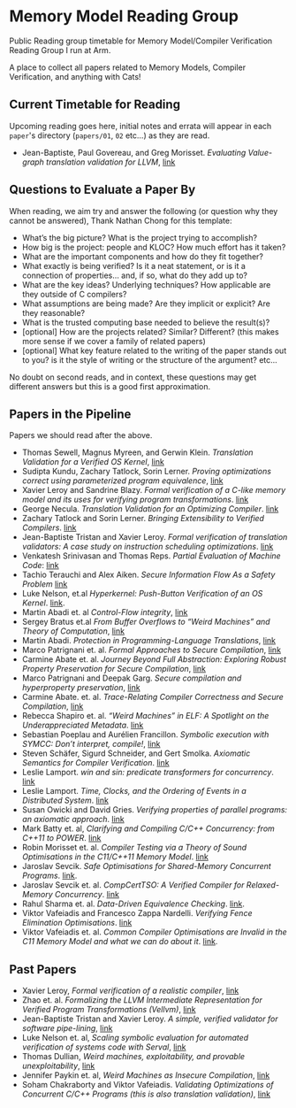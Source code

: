 # Memory Model Reading Group
Public Reading group timetable for Memory Model/Compiler Verification Reading Group I run at Arm.

A place to collect all papers related to Memory Models, Compiler Verification, and anything with Cats!

## Current Timetable for Reading

Upcoming reading goes here, initial notes and errata will appear in each `paper`'s directory (`papers/01`, `02` etc...) as they are read.

- Jean-Baptiste, Paul Govereau, and Greg Morisset. _Evaluating Value-graph translation validation for LLVM_, [link](
https://dash.harvard.edu/bitstream/handle/1/4762396/pldi84-tristan.pdf)

## Questions to Evaluate a Paper By

When reading, we aim try and answer the following (or question why they cannot be answered), Thank Nathan Chong for this template:
 - What’s the big picture? What is the project trying to accomplish?
 - How big is the project: people and KLOC? How much effort has it taken?
 - What are the important components and how do they fit together?
 - What exactly is being verified? Is it a neat statement, or is it a connection of properties… and, if so, what do they add up to?
 - What are the key ideas? Underlying techniques? How applicable are they outside of C compilers?
 - What assumptions are being made? Are they implicit or explicit? Are they reasonable?
 - What is the trusted computing base needed to believe the result(s)?
 - [optional] How are the projects related? Similar? Different? (this makes more sense if we cover a family of related papers)
 - [optional] What key feature related to the writing of the paper stands out to you? is it the style of writing or the structure of the argument? etc...

 No doubt on second reads, and in context, these questions may get different answers but this is a good first approximation.

## Papers in the Pipeline

Papers we should read after the above. 

- Thomas Sewell, Magnus Myreen, and Gerwin Klein. _Translation Validation for a Verified OS Kernel_, [link](https://ts.data61.csiro.au/publications/nicta_full_text/6449.pdf)
- Sudipta Kundu, Zachary Tatlock, Sorin Lerner. _Proving optimizations correct using parameterized program equivalence_, [link](https://cseweb.ucsd.edu/~lerner/papers/pldi09-pec.pdf)
- Xavier Leroy and Sandrine Blazy. _Formal verification of a C-like memory model and its uses for verifying program transformations_. [link](https://xavierleroy.org/publi/memory-model-journal.pdf)
- George Necula. _Translation Validation for an Optimizing Compiler_. [link](http://people.cse.iitd.ernet.in/~sbansal/csl862-soft/readings/translation_validation.pdf)
- Zachary Tatlock and Sorin Lerner. _Bringing Extensibility to Verified Compilers_. [link](https://cseweb.ucsd.edu/~lerner/papers/pldi10-xcert.html)
- Jean-Baptiste Tristan and Xavier Leroy. _Formal verification of translation validators: A case study on instruction scheduling optimizations_. [link](https://hal.inria.fr/inria-00289540/document)
- Venkatesh Srinivasan and Thomas Reps. _Partial Evaluation of Machine Code_: [link](https://dl.acm.org/doi/pdf/10.1145/2858965.2814321)
- Tachio Terauchi and Alex Aiken. _Secure Information Flow As a Safety Problem_ [link](https://theory.stanford.edu/~aiken/publications/papers/sas05b.pdf)
- Luke Nelson, et.al _Hyperkernel: Push-Button Verification of an OS Kernel_. [link](https://unsat.cs.washington.edu/papers/nelson-hyperkernel.pdf).
- Martin Abadi et. al _Control-Flow integrity_, [link](http://www.cs.columbia.edu/~suman/secure_sw_devel/p340-abadi.pdf)
- Sergey Bratus et.al _From Buffer Overflows to “Weird Machines” and Theory of Computation_, [link](https://www.cs.dartmouth.edu/~sergey/langsec/papers/Bratus.pdf)
- Martin Abadi. _Protection in Programming-Language Translations_, [link](https://www.hpl.hp.com/techreports/Compaq-DEC/SRC-RR-154.pdf)
- Marco Patrignani et. al. _Formal Approaches to Secure Compilation_, [link](https://theory.stanford.edu/~mp/mp/Publications_files/main-full.pdf)
- Carmine Abate et. al. _Journey Beyond Full Abstraction: Exploring Robust Property Preservation for Secure Compilation_, [link](https://arxiv.org/abs/1807.04603)
- Marco Patrignani and Deepak Garg. _Secure compilation and hyperproperty preservation_, [link](https://people.mpi-sws.org/~dg/papers/csf17-hyperproperties.pdf)
- Carmine Abate. et. al. _Trace-Relating Compiler Correctness and Secure Compilation_, [link](https://arxiv.org/abs/1907.05320)
- Rebecca Shapiro et. al. _“Weird Machines” in ELF: A Spotlight on the Underappreciated Metadata_. [link](https://www.usenix.org/conference/woot13/workshop-program/presentation/shapiro)
- Sebastian Poeplau and Aurélien Francillon. _Symbolic execution with SYMCC: Don’t interpret, compile!_, [link](http://www.s3.eurecom.fr/docs/usenixsec20_symcc.pdf)
- Steven Schäfer,  Sigurd Schneider, and Gert Smolka. _Axiomatic Semantics for Compiler Verification_. [link](https://dl.acm.org/doi/abs/10.1145/2854065.2854083)
- Leslie Lamport. _win and sin: predicate transformers for concurrency_. [link](https://dl.acm.org/doi/10.1145/78969.78970)
- Leslie Lamport. _Time, Clocks, and the Ordering of Events in a Distributed System_. [link](https://lamport.azurewebsites.net/pubs/time-clocks.pdf)
- Susan Owicki and David Gries. _Verifying properties of parallel programs: an axiomatic approach_. [link](https://dl.acm.org/doi/10.1145/360051.360224)
- Mark Batty et. al, _Clarifying and Compiling C/C++ Concurrency: from C++11 to POWER_. [link](https://www.cl.cam.ac.uk/~pes20/cppppc/popl079-batty.pdf)
- Robin Morisset et. al. _Compiler Testing via a Theory of Sound
Optimisations in the C11/C++11 Memory Model_. [link](https://fzn.fr/projects/wmc/readings/pldi13.pdf)
- Jaroslav Sevcik. _Safe Optimisations for Shared-Memory Concurrent Programs_. [link](https://www.cl.cam.ac.uk/~pes20/weakmemory/transsafety.pdf).
- Jaroslav Sevcik et. al. _CompCertTSO: A Verified Compiler for Relaxed-Memory Concurrency_. [link](https://people.mpi-sws.org/~viktor/papers/jacm-compcerttso.pdf)
- Rahul Sharma et. al. _Data-Driven Equivalence Checking_. [link](https://cs.stanford.edu/people/eschkufz/docs/oopsla_13.pdf).
- Viktor Vafeiadis and Francesco Zappa Nardelli. _Verifying Fence Elimination Optimisations_. [link](https://www.cl.cam.ac.uk/~pes20/CompCertTSO/doc/fenceelim.pdf)
- Viktor Vafeiadis et. al. _Common Compiler Optimisations are Invalid in the C11 Memory Model and what we can do about it_. [link](https://fzn.fr/readings/c11comp.pdf).

## Past Papers

- Xavier Leroy, _Formal verification of a realistic compiler_, [link](https://xavierleroy.org/publi/compcert-CACM.pdf)
- Zhao et. al. _Formalizing the LLVM Intermediate Representation for Verified Program Transformations (Vellvm)_, [link](https://repository.upenn.edu/cgi/viewcontent.cgi?article=1597&context=cis_papers)
- Jean-Baptiste Tristan and Xavier Leroy. _A simple, verified validator for software pipe-lining_, [link](https://xavierleroy.org/bibrefs/Tristan-Leroy-softpipe.html)
- Luke Nelson et. al, _Scaling symbolic evaluation for automated verification of systems code with Serval_, [link](https://unsat.cs.washington.edu/papers/nelson-serval.pdf)
- Thomas Dullian, _Weird machines, exploitability, and provable unexploitability_, [link](http://www.dullien.net/thomas/weird-machines-exploitability.pdf)
- Jennifer Paykin et. al, _Weird Machines as Insecure Compilation_, [link](https://arxiv.org/abs/1911.00157#:~:text=Weird%20machines%20are%20the%20sets,are%20witnesses%20to%20insecure%20compilation.)
- Soham Chakraborty and Viktor Vafeiadis. _Validating Optimizations of Concurrent C/C++ Programs (this is also translation validation)_, [link](http://plv.mpi-sws.org/validc/paper.pdf)




